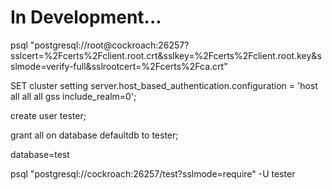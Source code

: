 # In Development...

psql "postgresql://root@cockroach:26257?sslcert=%2Fcerts%2Fclient.root.crt&sslkey=%2Fcerts%2Fclient.root.key&sslmode=verify-full&sslrootcert=%2Fcerts%2Fca.crt"

SET cluster setting server.host_based_authentication.configuration = 'host all all all gss include_realm=0';

create user tester;

grant all on database defaultdb to tester;

database=test

psql "postgresql://cockroach:26257/test?sslmode=require" -U tester
